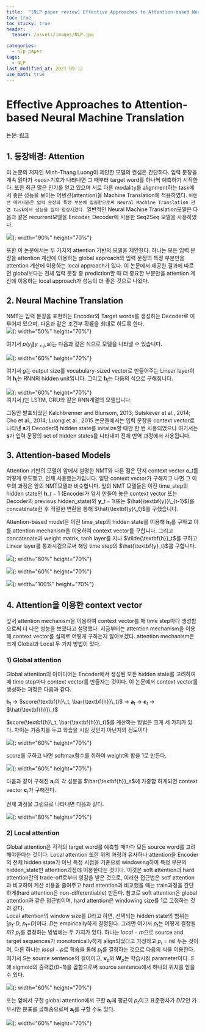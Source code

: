 ```yaml
---
title:  "[NLP paper review] Effective Approaches to Attention-based Neural Machine Translation"
toc: true
toc_sticky: true
header:
  teaser: /assets/images/NLP.jpg

categories:
  - nlp_paper
tags:
  - NLP
last_modified_at: 2021-09-12
use_math: true
---   
```


# Effective Approaches to Attention-based Neural Machine Translation

논문: [링크](https://arxiv.org/pdf/1508.04025.pdf)

## 1. 등장배경: Attention  
 이  논문의 저자인 Minh-Thang Luong이 제안한 모델의 컨셉은 간단하다. 입력 문장을 계속 읽다가 \<eos\>기호가 나타나면 그 때부터 target word를 하나씩 예측하기 시작한다. 또한 최근 많은 인기를 얻고 있으며 서로 다른 modality를 alignment하는 task에서 좋은 성능을  보이는 어텐션(attention)을 Machine Translation에 적용하였다. `어텐션 메커니즘은 입력 문장의 특정 부분에 집중함으로써 Neural Machine Translation 관련 task에서 성능을 많이 향상시켰다.` 일반적인 Neural Machine Translation모델은 다음과 같은 recurrent모델을 Encoder, Decoder에 사용한 Seq2Seq 모델을 사용하였다.  

![](/assets/images/attention_nmt_1.png){: width="90%" height="70%"}  

또한 이 논문에서는 두 가지의 attention 기반의 모델을 제안한다. 하나는 모든 입력 문장을 attention 계산에 이용하는 global approach와 입력 문장의 특정 부분만을 attention 계산에 이용하는 local approach가 있다. 이 논문에서 제공한 결과에 따르면 global보다는 전체 입력 문장 중 prediction할 때 더 중요한 부분만을 attention 계산에 이용하는 local approach가 성능이 더 좋은 것으로 나왔다.  

## 2. Neural Machine Translation  
NMT는 입력 문장을 표현하는 Encoder와 Target words를 생성하는 Decoder로 이루어져 있으며, 다음과 같은 조건부 확률을 최대로 하도록 한다.  
![](/assets/images/attention_nmt_2.png){: width="50%" height="70%"}  

여기서 $p(y_j\|y_{<j}, \textbf{s})$는 다음과 같은 식으로 모델을 나타낼 수 있습니다.  

![](/assets/images/attention_nmt_3.png){: width="60%" height="70%"}  

여기서 $g$는 output size를 vocabulary-sized vector로 만들어주는 Linear layer이며 $\textbf{h}_j$는 RNN의 hidden unit입니다. 그리고 $\textbf{h}_j$는 다음의 식으로 구해집니다.  

![](/assets/images/attention_nmt_4.png){: width="60%" height="70%"}  
여기서 $f$는 LSTM, GRU와 같은 RNN계열의 모델입니다.  

그동안 발표되었던 Kalchbrenner and Blunsom, 2013; Sutskever et al., 2014; Cho et al., 2014; Luong et al., 2015 논문들에서는 입력 문장을 context vector로 나타낸 $\textbf{s}$가 Decoder의 hidden state를 initalize할 때만 한 번 사용되었으나 여기서는 $\textbf{s}$가 입력 문장의 set of hidden states를 나타내며 전체 번역 과정에서 사용됩니다.  

## 3. Attention-based Models  
Attention 기반의 모델이 앞에서 설명한 NMT와 다른 점은 단지 context vector $\textbf{c}\_t$를 어떻게 유도했고, 언제 사용했는가입니다. 일단 context vector가 구해지고 나면 그 이후의 과정은 앞의 NMT모델과 비슷합니다. 앞의 NMT 모델들은 이전 time_step의 hidden state인 $\textbf{h}\_{t-1}$ (Encoder가 앞서 만들어 놓은 context vector 또는 Decoder의 previous hidden_state)와 $\textbf{y}\_{t-1}$(또는 $\hat{\textbf{y}}\_{t-1}$)를 concatenate한 후 적절한 변환을 통해 $\hat{\textbf{y}\_t}$를 구했습니다.  

Attention-based model은 이전 time_step의 hidden state를 이용해 $\textbf{h}_t$를 구하고 이를 attention mechanism을 이용하여 context vector를 구합니다. 그리고 concatenate과 weight matrix, tanh layer를 지나 $\tilde{\textbf{h}}_t$를 구하고 Linear layer를 통과시킴으로써 해당 time step의 $\hat{\textbf{y}_t}$를 구합니다.  

![](/assets/images/attention_nmt_6.png){: width="60%" height="70%"} 
  

![](/assets/images/attention_nmt_7.png){: width="60%" height="70%"} 

![](/assets/images/attention_nmt_5.png){: width="100%" height="70%"}  

## 4. Attention을 이용한 context vector
앞서 attention mechanism을 이용하여 context vector를 매 time step마다 생성함으로써 더 나은 성능을 보였다고 설명했다. 지금부터는 attention mechanism을 이용해 context vector를 실제로 어떻게 구하는지 알아보겠다. attention mechanism은 크게 Global과 Local 두 가지 방법이 있다.

### 1) Global attention
Global attention의 아이디어는 Encoder에서 생성된 모든 hidden state를 고려하여 매 time step마다 context vector를 만들자는 것이다. 이 논문에서 context vector를 생성하는 과정은 다음과 같다.  

$\textbf{h}_t$ -> $score(\textbf{h}\_t, \bar{\textbf{h}}\_t)$ -> $\textbf{a}_t$ -> $\textbf{c}_t$ -> $\hat{\textbf{h}}\_t$  

$score(\textbf{h}\_t, \bar{\textbf{h}}\_t)$를 계산하는 방법은 크게 세 가지가 있다. 차이는 가중치를 두고 학습을 시킬 것인지 아닌지의 정도이다

![](/assets/images/attention_nmt_8.png){: width="60%" height="70%"}  

score를 구하고 나면 softmax함수를 취하여 weight의 합을 1로 만든다.  

![](/assets/images/attention_nmt_9.png){: width="60%" height="70%"}  

다음과 같이 구해진 $\textbf{a}_t$의 각 성분을 $\bar{\textbf{h}}_s$에 가중합 하게되면 context vector $\textbf{c}_t$가 구해진다.

전체 과정을 그림으로 나타내면 다음과 같다.  

![](/assets/images/attention_nmt_10.png){: width="80%" height="70%"}  

 

### 2) Local attention
Global attention은 각각의 target word를 예측할 때마다 모든 source word를 고려해야한다는 것이다. 
Local attention 또한 위의 과정과 유사하나 attention을 Encoder의 전체 hidden state가 아닌 특정 시점을 기준으로 windowing하여 특정 부분의 hidden_state만 attention과정에 이용한다는 것이다. 이것은 soft attention과 hard attention간의 trade-off로부터 영감을 받은 것으로, 이러한 접근법은 sotf attention과 비교하여 계산 비용을 줄여주고 hard attention과 비교했을 때는 train과정을 간단하게(hard attention은 non-differentiable) 만든다. 참고로 soft attention은 global attention과 같은 접근법이며, hard attention은 windowing size를 1로 고정하는 것과 같다.  
Local attention의 window size를 $D$라고 하면, 선택되는 hidden state의 범위는 \[$p_t$-$D$, $p_t$+$D$\]이다. $D$는 empirically하게 결정된다. 그러면 여기서 $p_t$는 어떻게 결정될까? $p_t$를 결정하는 방법에는 두 가지가 있다. 하나는 $local-m$으로 source and target sequences가 monotonically하게 align되었다고 가정하고 $p_t$ = $t$로 두는 것이며, 다른 하나는 $local-p$로 학습을 통해 $p_t$를 결정하는 것으로 다음의 식을 이용한다. 여기서 $S$는 source sentence의 길이이고, $\textbf{v}_p$와 $\textbf{W}_p$는 학습시킬 parameter이다. $S$에 sigmoid의 출력값(0~1)을 곱함으로써 source sentence에서 하나의 위치를 얻을 수 있다.

![](/assets/images/attention_nmt_12.png){: width="60%" height="70%"}  

또는 앞에서 구한 global attention에서 구한 $\textbf{a}_t$에 평균이 $p_t$이고 표준편차가 $D$/2인 가우시안 분포를 곱해줌으로써 $\textbf{a}_t$를 구할 수도 있다.


![](/assets/images/attention_nmt_13.png){: width="60%" height="70%"}  


